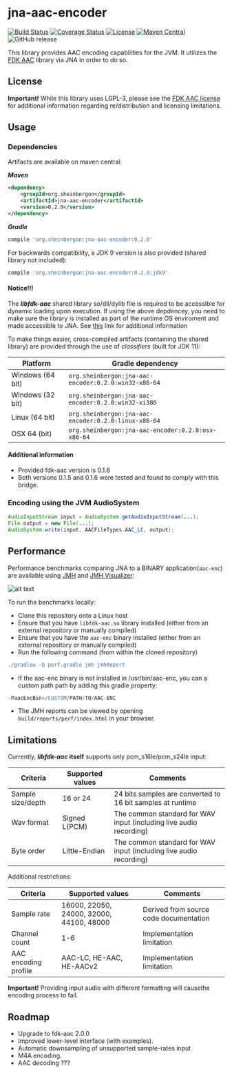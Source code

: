 # jna-aac-encoder

[![Build Status](https://travis-ci.org/sheinbergon/jna-aac-encoder.svg?branch=master)](https://travis-ci.org/sheinbergon/jna-aac-encoder) [![Coverage Status](https://coveralls.io/repos/github/sheinbergon/jna-aac-encoder/badge.svg)](https://coveralls.io/github/sheinbergon/jna-aac-encoder) [![License](https://img.shields.io/badge/License-LGPL%20v3-blue.svg)](https://www.gnu.org/licenses/lgpl-3.0) 
[![Maven Central](https://maven-badges.herokuapp.com/maven-central/org.sheinbergon/jna-aac-encoder/badge.svg)](https://maven-badges.herokuapp.com/maven-central/org.sheinbergon/jna-aac-encoder)
![GitHub release](https://img.shields.io/github/release/sheinbergon/jna-aac-encoder.svg)

                                                                                                                                                                                                                                                                                                 
This library provides AAC encoding capabilities for the JVM. 
It utilizes the [FDK AAC](https://github.com/mstorsjo/fdk-aac) library via JNA in order to do so.

## License
**Important!** While this library uses LGPL-3, please see
the [FDK AAC license](NOTICE) for additional information
regarding re/distribution and licensing limitations.

## Usage

### Dependencies
Artifacts are available on maven central:

**_Maven_**
```xml
<dependency>
    <groupId>org.sheinbergon</groupId>
    <artifactId>jna-aac-encoder</artifactId>
    <version>0.2.0</version>
</dependency>
```

**_Gradle_**
```groovy
compile 'org.sheinbergon:jna-aac-encoder:0.2.0'
```
For backwards compatibility, a JDK 9 version is also provided (shared library not included):

```groovy
compile 'org.sheinbergon:jna-aac-encoder:0.2.0:jdk9'
```


#### Notice!!!
The **_libfdk-aac_** shared library so/dll/dylib file is required to be accessible
for dynamic loading upon execution. If using the above depdencey, you
need to make sure the library is installed as part of the runtime OS enviroment
and made accessible to JNA. See [this](https://github.com/java-native-access/jna/blob/master/www/FrequentlyAskedQuestions.md#calling-nativeloadlibrary-causes-an-unsatisfiedlinkerror) link for additional information

To make things easier, cross-compiled artifacts (containing the shared library) are provided through the use of *_classifiers_* (built for JDK 11):

| Platform         | Gradle dependency                                    |
|------------------|------------------------------------------------------|
| Windows (64 bit) | `org.sheinbergon:jna-aac-encoder:0.2.0:win32-x86-64` |
| Windows (32 bit) | `org.sheinbergon:jna-aac-encoder:0.2.0:win32-xi386`  |
| Linux (64 bit)   | `org.sheinbergon:jna-aac-encoder:0.2.0:linux-x86-64` |
| OSX 64 (bit)     | `org.sheinbergon:jna-aac-encoder:0.2.0:osx-x86-64`   |

#### Additional information
* Provided fdk-aac version is 0.1.6
* Both versions 0.1.5 and 0.1.6 were tested and found to comply with this bridge.
 
### Encoding using the JVM AudioSystem
```java
AudioInputStream input = AudioSystem.getAudioInputStream(...);
File output = new File(...);
AudioSystem.write(input, AACFileTypes.AAC_LC, output);
```

## Performance
Performance benchmarks comparing JNA to a BINARY application(`aac-enc`) are available using [JMH](http://openjdk.java.net/projects/code-tools/jmh/) and [JMH Visualizer](https://github.com/jzillmann/jmh-visualizer):

![alt text](perf/jmh-results-23112018.png)

To run the benchmarks locally:
* Clone this repository onto a Linux host
* Ensure that you have `libfdk-aac.so` library installed (either from an external repository or manually compiled)
* Ensure that you have the `aac-enc` binary installed (either from an external repository or manually compiled)
* Run the following command (from within the cloned repository)
```groovy
./gradlew -b perf.gradle jmh jmhReport
```
* If the aac-enc binary is not installed in /usr/bin/aac-enc, you can a custom path path by adding this gradle property:
```groovy
-PaacEncBin=/CUSTOM/PATH/TO/AAC-ENC 
```
* The JMH reports can be viewed by opening `build/reports/perf/index.html` in your browser.

## Limitations
Currently, **_libfdk-aac_ itself** supports only pcm_s16le/pcm_s24le input:

| Criteria          | Supported values  |                             Comments                               |
|-------------------|-------------------|--------------------------------------------------------------------|
| Sample size/depth | 16 or 24          | 24 bits samples are converted to 16 bit samples at runtime         | 
| Wav format        | Signed L(PCM)     | The common standard for WAV input (including live audio recording) |
| Byte order        | Little-Endian     | The common standard for WAV input (including live audio recording) |
 
Additional restrictions:

| Criteria             | Supported values                         |               Comments                 |
|----------------------|------------------------------------------|----------------------------------------|
| Sample rate          | 16000, 22050, 24000, 32000, 44100, 48000 | Derived from source code documentation | 
| Channel count        | 1-6                                      | Implementation limitation              |
| AAC encoding profile | AAC-LC, HE-AAC, HE-AACv2                 | Implementation limitation              |
  
**Important!** Providing input audio with different formatting will causethe encoding process to fail. 
 
## Roadmap
* Upgrade to fdk-aac 2.0.0
* Improved lower-level interface (with examples).
* Automatic downsampling of unsupported sample-rates input
* M4A encoding.
* AAC decoding ???
